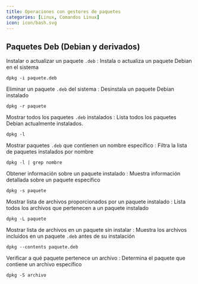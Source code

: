 ```yaml
---
title: Operaciones con gestores de paquetes
categories: [Linux, Comandos Linux]
icon: icon/bash.svg
---
```



## Paquetes Deb (Debian y derivados)

Instalar o actualizar un paquete `.deb`
: Instala o actualiza un paquete Debian en el sistema
```terminal
dpkg -i paquete.deb
```

Eliminar un paquete `.deb` del sistema
: Desinstala un paquete Debian instalado
```terminal
dpkg -r paquete
```

Mostrar todos los paquetes `.deb` instalados
: Lista todos los paquetes Debian actualmente instalados.
```terminal
dpkg -l
```

Mostrar paquetes `.deb` que contienen un nombre específico
: Filtra la lista de paquetes instalados por nombre
```terminal
dpkg -l | grep nombre
```

Obtener información sobre un paquete instalado
: Muestra información detallada sobre un paquete específico
```terminal
dpkg -s paquete
```

Mostrar lista de archivos proporcionados por un paquete instalado
: Lista todos los archivos que pertenecen a un paquete instalado
```terminal
dpkg -L paquete
```

Mostrar lista de archivos en un paquete sin instalar
: Muestra los archivos incluidos en un paquete `.deb` antes de su instalación
```terminal
dpkg --contents paquete.deb
```

Verificar a qué paquete pertenece un archivo
: Determina el paquete que contiene un archivo específico
```terminal
dpkg -S archivo
```